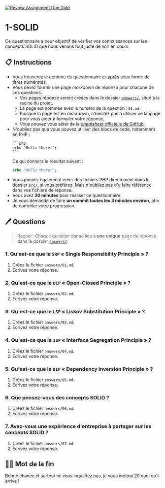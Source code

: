[![Review Assignment Due Date](https://classroom.github.com/assets/deadline-readme-button-24ddc0f5d75046c5622901739e7c5dd533143b0c8e959d652212380cedb1ea36.svg)](https://classroom.github.com/a/JFZnhnMm)
# 1-SOLID

Ce questionnaire a pour objectif de vérifier vos connaissances sur les concepts SOLID que nous venons tout juste de voir en cours.

## 📋️ Instructions

* Vous trouverez le contenu du questionnaire [ci-après](#%EF%B8%8F-questions) sous forme de titres numérotés.
* Vous devez fournir une page *markdown* de réponse pour chacune de ces questions.
  - Vos pages réponse seront créées dans le dossier [`answers/`](answers/), situé à la racine du projet.
  - La page est nommée avec le numéro de la question : `01.md`.
  - Puisque la page est en *markdown*, n'hésitez pas à utiliser ce langage pour vous aider à formuler votre réponse.
  - Vous pouvez vous aider de la [*cheatsheet* officielle de GitHub](https://docs.github.com/fr/get-started/writing-on-github/getting-started-with-writing-and-formatting-on-github/basic-writing-and-formatting-syntax).
* N'oubliez pas que vous pouvez utiliser des blocs de code, notamment en PHP :
  ``````
  ```php
  echo 'Hello there!';
  ```
  ``````
  Ce qui donnera le résultat suivant :
  ```php
  echo 'Hello there!';
  ```
* Vous pouvez également créer des fichiers PHP directement dans le dossier [`src/`](src/), si vous préférez. Mais n'oubliez pas d'y faire référence dans vos fichiers de réponse.
* Vous avez **30 minutes** pour réaliser ce questionnaire.
* Je vous demande de faire **un commit toutes les 3 minutes environ**, afin de contrôler votre progression.

## 🖊️ Questions

> Rappel : Chaque question donne lieu à **une unique** page de réponse dans le dossier [`answers/`](answers/).

### 1. Qu'est-ce que le `SRP` « Single Responsibility Principle » ? 

1. Créez le fichier `answers/01.md`.
2. Écrivez votre réponse.

### 2. Qu'est-ce que le `OCP` « Open-Closed Principle » ? 

1. Créez le fichier `answers/02.md`.
2. Écrivez votre réponse.

### 3. Qu'est-ce que le `LSP` « Liskov Substitution Principle » ? 

1. Créez le fichier `answers/03.md`.
2. Écrivez votre réponse.

### 4. Qu'est-ce que le `ISP` « Interface Segregation Principle » ? 

1. Créez le fichier `answers/04.md`.
2. Écrivez votre réponse.

### 5. Qu'est-ce que le `DIP` « Dependency Inversion Principle » ? 

1. Créez le fichier `answers/05.md`.
2. Écrivez votre réponse.

### 6. Que pensez-vous des concepts SOLID ?

1. Créez le fichier `answers/06.md`.
2. Écrivez votre réponse.

### 7. Avez-vous une expérience d'entreprise à partager sur les concepts SOLID ?

1. Créez le fichier `answers/07.md`.
2. Écrivez votre réponse.

## 🖖🏻 Mot de la fin

Bonne chance et surtout ne vous inquiétez pas, je vous mettrai 20 quoi qu'il arrive !

